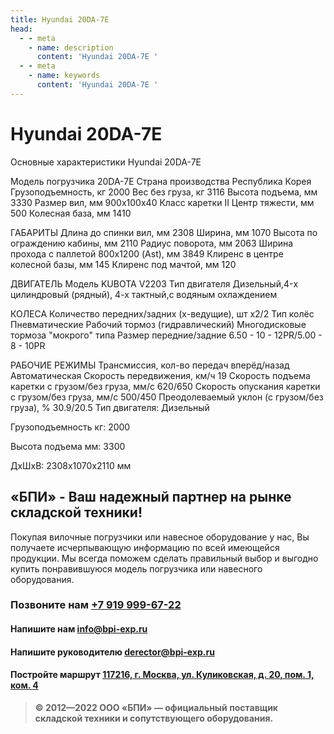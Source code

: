 ```yaml
---
title: Hyundai 20DA-7E
head:
  - - meta
    - name: description
      content: 'Hyundai 20DA-7E '
  - - meta
    - name: keywords 
      content: 'Hyundai 20DA-7E '
---
```


# Hyundai 20DA-7E
Основные характеристики Hyundai 20DA-7E

Модель погрузчика
20DA-7E
Страна производства
Республика Корея
Грузоподъемность, кг
2000
Вес без груза, кг
3116
Высота подъема, мм
3330
Размер вил, мм
900х100х40
Класс каретки
II
Центр тяжести, мм
500
Колесная база, мм
1410

ГАБАРИТЫ
Длина до спинки вил, мм
2308
Ширина, мм
1070
Высота по ограждению кабины, мм
2110
Радиус поворота, мм
2063
Ширина прохода с паллетой 800х1200 (Ast), мм
3849
Клиренс в центре колесной базы, мм
145
Клиренс под мачтой, мм
120

ДВИГАТЕЛЬ
Модель
KUBOTA V2203
Тип двигателя
Дизельный,4-x цилиндровый (рядный), 4-х тактный,с водяным охлаждением

КОЛЕСА
Количество передних/задних (х-ведущие), шт
х2/2
Тип колёс
Пневматические
Рабочий тормоз (гидравлический)
Многодисковые тормоза "мокрого" типа
Размер передние/задние
6.50 - 10 - 12PR/5.00 - 8 - 10PR

РАБОЧИЕ РЕЖИМЫ
Трансмиссия, кол-во передач вперёд/назад
Автоматическая
Скорость передвижения, км/ч
19
Скорость подъема каретки с грузом/без груза, мм/с
620/650
Скорость опускания каретки с грузом/без груза, мм/с
500/450
Преодолеваемый уклон (с грузом/без груза), %
30.9/20.5
Тип двигателя: Дизельный

Грузоподъемность кг: 2000

Высота подъема мм: 3300

ДxШxВ: 2308x1070x2110 мм






## «БПИ» - Ваш надежный партнер на рынке складской техники!

Покупая вилочные погрузчики или навесное оборудование у нас, Вы получаете исчерпывающую информацию по всей имеющейся продукции. Мы всегда поможем сделать правильный выбор и выгодно купить понравившуюся модель погрузчика или навесного оборудования.


### Позвоните нам <a href="tel:+79199996722">+7 919 999-67-22</a>

#### Напишите нам <a href="mailto:info@bpi-exp.ru">info@bpi-exp.ru</a>

#### Напишите руководителю <a href="mailto:derector@bpi-exp.ru">derector@bpi-exp.ru</a>

#### Постройте маршрут <a href="https://yandex.ru/maps/213/moscow/?from=api-maps&ll=37.560718%2C55.567506&mode=routes&origin=jsapi_2_1_79&rtext=~55.567988%2C37.560664&rtt=mt&ruri=~&z=19">117216, г. Москва, ул. Куликовская, д. 20, пом. 1, ком. 4</a>

> **© 2012—2022 ООО «БПИ» — официальный поставщик складской техники и сопутствующего оборудования.**
